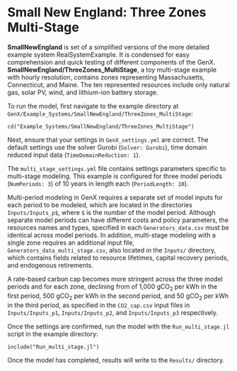 # Small New England: Three Zones Multi-Stage

**SmallNewEngland** is set of a simplified versions of the more detailed example system RealSystemExample. It is condensed for easy comprehension and quick testing of different components of the GenX. **SmallNewEngland/ThreeZones_MultiStage**, a toy multi-stage example with hourly resolution, contains zones representing Massachusetts, Connecticut, and Maine. The ten represented resources include only natural gas, solar PV, wind, and lithium-ion battery storage.

To run the model, first navigate to the example directory at `GenX/Example_Systems/SmallNewEngland/ThreeZones_MultiStage`:

`cd("Example_Systems/SmallNewEngland/ThreeZones_MultiStage")`
   
Next, ensure that your settings in `GenX_settings.yml` are correct. The default settings use the solver Gurobi (`Solver: Gurobi`), time domain reduced input data (`TimeDomainReduction: 1`). 

The `multi_stage_settings.yml` file contains settings parameters specific to multi-stage modeling. This example is configured for three model periods (`NumPeriods: 3`) of 10 years in length each (`PeriodLength: 10`).

Multi-period modeling in GenX requires a separate set of model inputs for each period to be modeled, which are located in the directories `Inputs/Inputs_p$`, where `$` is the number of the model period. Although separate model periods can have different costs and policy parameters, the resources names and types, specified in each `Generators_data.csv` must be identical across model periods. In addition, multi-stage modeling with a single zone requires an additional input file, `Generators_data_multi_stage.csv`, also located in the `Inputs/` directory, which contains fields related to resource lifetimes, capital recovery periods, and endogenous retirements.

A rate-based carbon cap becomes more stringent across the three model periods and for each zone, declining from of 1,000 gCO<sub>2</sub> per kWh in the first period, 500  gCO<sub>2</sub> per kWh in the second period, and  50 gCO<sub>2</sub> per kWh in the third period, as specified in the `CO2_cap.csv` input files in `Inputs/Inputs_p1`, `Inputs/Inputs_p2`, and `Inputs/Inputs_p3` respectively.

Once the settings are confirmed, run the model with the `Run_multi_stage.jl` script in the example directory:

`include("Run_multi_stage.jl")`

Once the model has completed, results will write to the `Results/` directory.